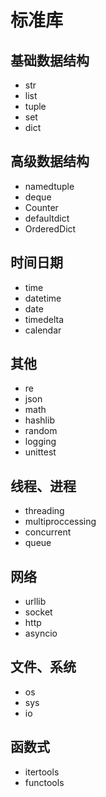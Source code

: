 # 标准库

## 基础数据结构

- str
- list
- tuple
- set
- dict

## 高级数据结构

- namedtuple
- deque
- Counter
- defaultdict
- OrderedDict


## 时间日期

- time
- datetime
- date
- timedelta
- calendar

## 其他

- re
- json
- math
- hashlib
- random
- logging
- unittest

## 线程、进程

- threading
- multiproccessing
- concurrent
- queue

## 网络

- urllib
- socket
- http
- asyncio

## 文件、系统

- os
- sys
- io

## 函数式

- itertools
- functools
